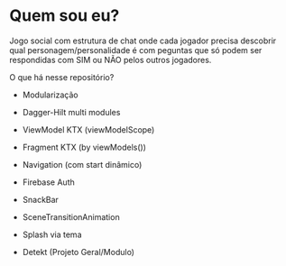 # Quem sou eu?
Jogo social com estrutura de chat onde cada jogador precisa descobrir qual personagem/personalidade é com peguntas que só podem ser respondidas com SIM ou NÃO pelos outros jogadores.

O que há nesse repositório?

- Modularização

- Dagger-Hilt multi modules
- ViewModel KTX (viewModelScope)
- Fragment KTX (by viewModels())
- Navigation (com start dinâmico)

- Firebase Auth

- SnackBar
- SceneTransitionAnimation
- Splash via tema

- Detekt (Projeto Geral/Modulo)

